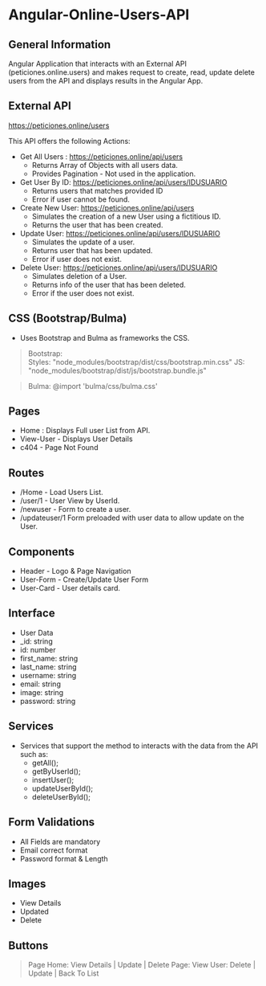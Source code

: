 # Angular-Online-Users-API
## General Information
Angular Application that interacts with an External API (peticiones.online.users) and makes request to create,
read, update delete users from the API and displays results in the Angular App. 

## External API
https://peticiones.online/users

This API offers the following Actions:
+ Get All Users : https://peticiones.online/api/users
  + Returns Array of Objects with all users data.
  + Provides Pagination - Not used in the application.
+ Get User By ID: https://peticiones.online/api/users/IDUSUARIO
  + Returns users that matches provided ID
  + Error if user cannot be found.
+ Create New User: https://peticiones.online/api/users
  + Simulates the creation of a new User using a fictitious ID.
  + Returns the user that has been created.
+ Update User: https://peticiones.online/api/users/IDUSUARIO
  + Simulates the update of a user.
  + Returns user that has been updated.
  + Error if user does not exist.
+ Delete User: https://peticiones.online/api/users/IDUSUARIO
  + Simulates deletion of a User.
  + Returns info of the user that has been deleted.
  + Error if the user does not exist.

## CSS (Bootstrap/Bulma)
+ Uses Bootstrap and Bulma as frameworks the CSS.
> Bootstrap:  
> Styles: "node_modules/bootstrap/dist/css/bootstrap.min.css"
> JS: "node_modules/bootstrap/dist/js/bootstrap.bundle.js"

> Bulma: 
> @import 'bulma/css/bulma.css'

## Pages
+ Home : Displays Full user List from API.
+ View-User - Displays User Details
+ c404 - Page Not Found

## Routes
+ /Home - Load Users List.
+ /user/1 - User View by UserId.
+ /newuser - Form to create a user.
+ /updateuser/1 Form preloaded with user data to allow update on the User.

## Components
+ Header - Logo  & Page Navigation
+ User-Form - Create/Update User Form
+ User-Card - User details card.

## Interface
+  User Data 
  + _id: string
  + id: number
  + first_name: string
  + last_name: string
  + username: string
  + email: string
  + image: string
  + password: string

## Services
+ Services that support the method to interacts with the data from the API such as:
  + getAll();
  + getByUserId();
  + insertUser();
  + updateUserById();
  + deleteUserById();

## Form Validations
+ All Fields are mandatory
+ Email correct format
+ Password format  & Length

## Images
+ View Details
+ Updated
+ Delete

## Buttons
> Page Home:
> View Details | Update | Delete
> Page: View User:
> Delete | Update | Back To List
